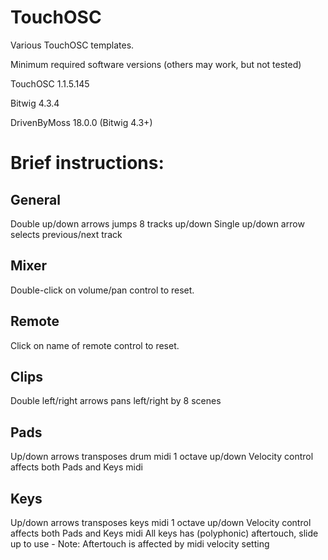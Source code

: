 # TouchOSC
 Various TouchOSC templates.
 
 Minimum required software versions (others may work, but not tested)
 
 TouchOSC 1.1.5.145
 
 Bitwig 4.3.4
 
 DrivenByMoss 18.0.0 (Bitwig 4.3+)
 
# Brief instructions:

## General
 Double up/down arrows jumps 8 tracks up/down
 Single up/down arrow selects previous/next track

## Mixer
 Double-click on volume/pan control to reset.
 
## Remote
 Click on name of remote control to reset.
 
## Clips
 Double left/right arrows pans left/right by 8 scenes

## Pads
 Up/down arrows transposes drum midi 1 octave up/down
 Velocity control affects both Pads and Keys midi
 
## Keys
 Up/down arrows transposes keys midi 1 octave up/down
 Velocity control affects both Pads and Keys midi
 All keys has (polyphonic) aftertouch, slide up to use - Note: Aftertouch is affected by midi velocity setting
